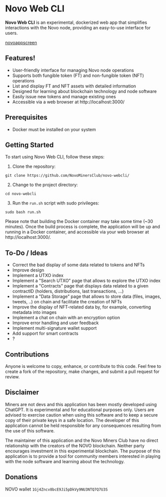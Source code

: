 # Novo Web CLI

**Novo Web CLI** is an experimental, dockerized web app that simplifies interactions with the Novo node, providing an easy-to-use interface for users.

[novoappscreen](https://user-images.githubusercontent.com/131675747/235297176-ff47babd-d60f-4401-8625-a5da24a20f63.png)

## Features!

- User-friendly interface for managing Novo node operations
- Supports both fungible token (FT) and non-fungible token (NFT) operations
- List and display FT and NFT assets with detailed information
- Designed for learning about blockchain technology and node software
- Easily issue new tokens and manage existing ones
- Accessible via a web browser at http://localhost:3000/


## Prerequisites

- Docker must be installed on your system


## Getting Started

To start using Novo Web CLI, follow these steps:

1. Clone the repository:

```git clone https://github.com/NovoMinersClub/novo-webcli/```


2. Change to the project directory:

```cd novo-webcli```


3. Run the `run.sh` script with sudo privileges:

```sudo bash run.sh```



Please note that building the Docker container may take some time (~30 minutes). Once the build process is complete, the application will be up and running in a Docker container, and accessible via your web browser at http://localhost:3000/.

## To-Do / Ideas

- Correct the bad display of some data related to tokens and NFTs
- Improve design
- Implement a UTXO index 
- Implement a "Search UTXO" page that allows to explore the UTXO index
- Implement a "Contracts" page that displays data related to a given contractID (holders, distributions, last transactions, ...)
- Implement a "Data Storage" page that allows to store data (files, images, tweets, ..) on chain and facilitate the creation of NFTs
- Improve the display of NFT-related data by, for example, converting metadata into images
- Implement a chat on chain with an encryption option
- Improve error handling and user feedback
- Implement multi-signature wallet support
- Add support for smart contracts
- ?


## Contributions

Anyone is welcome to copy, enhance, or contribute to this code. Feel free to create a fork of the repository, make changes, and submit a pull request for review.


## Disclaimer

Miners are not devs and this application has been mostly developed using ChatGPT. It is experimental and for educational purposes only. Users are advised to exercise caution when using this software and to keep a secure copy of their private keys in a safe location. The developer of this application cannot be held responsible for any consequences resulting from the use of this software.

The maintainer of this application and the Novo Miners Club have no direct relationship with the creators of the NOVO blockchain. Neither party encourages investment in this experimental blockchain. The purpose of this application is to provide a tool for community members interested in playing with the node software and learning about the technology.


## Donations

NOVO wallet ```1Gj4Zncv8bcE9Ji5pDkVy9NU3NTQ7Q7U3S```
